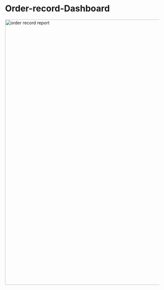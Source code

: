 # Order-record-Dashboard
<img width="865" alt="order record report " src="https://github.com/ChanchalThanvi/Order-record-Dashboard/assets/110048229/94ec97b5-4861-4db2-9f1e-cfe7bc346ca5">
